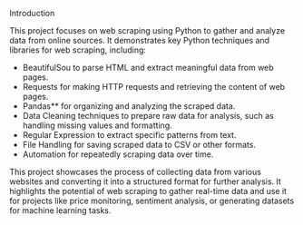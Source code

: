 Introduction

This project focuses on web scraping using Python to gather and analyze data from online sources. It demonstrates key Python techniques and libraries for web scraping, including:

- BeautifulSou to parse HTML and extract meaningful data from web pages.
- Requests for making HTTP requests and retrieving the content of web pages.
- Pandas** for organizing and analyzing the scraped data.
- Data Cleaning techniques to prepare raw data for analysis, such as handling missing values and formatting.
- Regular Expression to extract specific patterns from text.
- File Handling for saving scraped data to CSV or other formats.
- Automation for repeatedly scraping data over time.

This project showcases the process of collecting data from various websites and converting it into a structured format for further analysis. It highlights the potential of web scraping to gather real-time data and use it for projects like price monitoring, sentiment analysis, or generating datasets for machine learning tasks.
